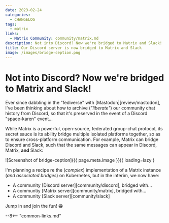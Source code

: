 ```yaml
---
date: 2023-02-24
categories:
  - CHANGELOG
tags:
  - matrix
links:
  - Matrix Community: community/matrix.md
description: Not into Discord? Now we're bridged to Matrix and Slack!
title: Our Discord server is now bridged to Matrix and Slack
image: /images/bridge-ception.png
---
```


# Not into Discord? Now we're bridged to Matrix and Slack!

Ever since dabbling in the "fediverse" with [Mastodon][review/mastodon], I've been thinking about how to archive (*"liberate"*) our community chat history from Discord, so that it's preserved in the event of a Discord "space-karen" event...

<!-- more -->

While Matrix is a powerful, open-source, federated group-chat protocol, its secret sauce is its ability bridge multiple isolated platforms together, so as to ensure cross-platform communication. For example, Matrix can bridge Discord and Slack, such that the same messages can appear in Discord, Matrix, **and** Slack:

![Screenshot of bridge-ception]({{ page.meta.image }}){ loading=lazy }

I'm planning a recipe re the (*complex*) implementation of a Matrix instance (*and associated bridges*) on Kubernetes, but in the interim, we now have:

* A community [Discord server][community/discord], bridged with...
* A communtiy [Matrix server][community/matrix], bridged with...
* A community [Slack server][community/slack]

Jump in and join the fun! :grin:

--8<-- "common-links.md"
